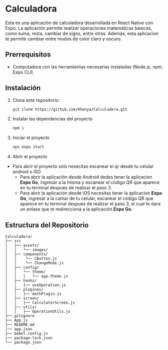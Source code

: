 # Calculadora
Esta es una aplicación de calculadora desarrollada en React Native con Expo. La aplicación permite realizar operaciones matemáticas básicas, como suma, resta, cambiar de signo, entre otras. Además, esta aplicacion te permite cambiar entre modos de color claro y oscuro.

## Prerrequisitos
- Computadora con las herramientas necesarias instaladas (Node.js, npm, Expo CLI).

## Instalación

1. Clona este repositorio:
   ```bash
   git clone https://github.com/Khenya/Calculadora.git

2. Instalar las dependencias del proyecto
   ```bash
   npm i
   ```
   
3. Iniciar el proyecto
    ```bash
   npx expo start
   ```

4. Abrir el proyecto
- Para abrir el proyecto solo nesecitas escanear el qr desde tu celular android o iSO 
  - Para abrir la aplicación desde Android dedes tener la aplicacion **Expo Go**, ingresar a la misma y escanear el código QR que aparece en tu terminal despues de realizar el paso 3.
  - Para abrir la aplicación desde iOS necesitas tener la aplicacion **Expo Go**, ingresar a la camar de tu celular, escanear el código QR que aparece en tu terminal despues de realizar el paso 3, el cual te dara un enlase que te redirecciona a la aplicación **Expo Go**.

## Estructura del Repositorio
```
Calculadora/
├── src
│   ├── assets/
│   │   └── images/
│   ├── components/
│   │    └── CButton.js
│   │    └── ChangeMode.js
│   ├── config/
│   │   └── theme/
│   │   │   └── app-theme.js
│   ├── hooks/
│   │   ├── useOperation.js
│   ├── plaginas/
│   │   ├── mathPlagin.js
│   ├── screen/
│   │   ├── CalculatorScreen.js
│   ├── utils/
│   │   ├── OperationUtils.js
├──.gitignore
├── App.js
├── README.md
│── app.json
├── babel.config.js
│── package-lock.json
└── package.json
```

